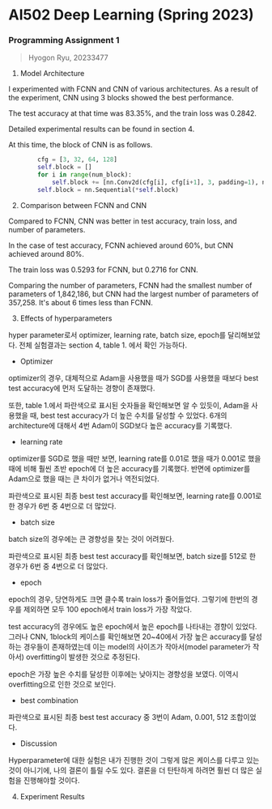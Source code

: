 # AI502 Deep Learning (Spring 2023)
### Programming Assignment 1

> Hyogon Ryu, 20233477

1. Model Architecture

I experimented with FCNN and CNN of various architectures. As a result of the experiment, CNN using 3 blocks showed the best performance.

The test accuracy at that time was 83.35%, and the train loss was 0.2842.

Detailed experimental results can be found in section 4.

At this time, the block of CNN is as follows.

```python
        cfg = [3, 32, 64, 128]
        self.block = []
        for i in range(num_block):
            self.block += [nn.Conv2d(cfg[i], cfg[i+1], 3, padding=1), nn.BatchNorm2d(cfg[i+1]), nn.ReLU(True), nn.MaxPool2d(2)]
        self.block = nn.Sequential(*self.block)
```

2. Comparison between FCNN and CNN

Compared to FCNN, CNN was better in test accuracy, train loss, and number of parameters.

In the case of test accuracy, FCNN achieved around 60%, but CNN achieved around 80%.

The train loss was 0.5293 for FCNN, but 0.2716 for CNN.

Comparing the number of parameters, FCNN had the smallest number of parameters of 1,842,186, but CNN had the largest number of parameters of 357,258. It's about 6 times less than FCNN.



3. Effects of hyperparameters

hyper parameter로서 optimizer, learning rate, batch size, epoch를 달리해보았다. 전체 실험결과는 section 4, table 1. 에서 확인 가능하다.

- Optimizer

optimizer의 경우, 대체적으로 Adam을 사용했을 때가 SGD를 사용했을 때보다 best test accuracy에 먼저 도달하는 경향이 존재했다. 

또한, table 1.에서 파란색으로 표시된 숫자들을 확인해보면 알 수 있듯이, Adam을 사용했을 때, best test accuracy가 더 높은 수치를 달성할 수 있었다.  6개의 architecture에 대해서 4번 Adam이 SGD보다 높은 accuracy를 기록했다.

- learning rate

optimizer를 SGD로 했을 때만 보면, learning rate를 0.01로 했을 때가 0.001로 했을 때에 비해 훨씬 초반 epoch에 더 높은 accuracy를 기록했다. 반면에 optimizer를 Adam으로 했을 때는 큰 차이가 없거나 역전되었다. 

파란색으로 표시된 최종 best test accuracy를 확인해보면, learning rate를 0.001로 한 경우가 6번 중 4번으로 더 많았다. 

* batch size

batch size의 경우에는 큰 경향성을 찾는 것이 어려웠다.

파란색으로 표시된 최종 best test accuracy를 확인해보면, batch size를 512로 한 경우가 6번 중 4번으로 더 많았다. 

* epoch

epoch의 경우, 당연하게도 크면 클수록 train loss가 줄어들었다. 그렇기에 한번의 경우를 제외하면 모두 100 epoch에서 train loss가 가장 작았다.

test accuracy의 경우에도 높은 epoch에서 높은 epoch를 나타내는 경향이 있었다. 그러나 CNN, 1block의 케이스를 확인해보면 20~40에서 가장 높은 accuracy를 달성하는 경우들이 존재하였는데 이는 model의 사이즈가 작아서(model parameter가 작아서) overfitting이 발생한 것으로 추정된다.

epoch은 가장 높은 수치를 달성한 이후에는 낮아지는 경향성을 보였다. 이역시 overfitting으로 인한 것으로 보인다.

* best combination

파란색으로 표시된 최종 best test accuracy 중 3번이 Adam, 0.001, 512 조합이었다.

* Discussion

Hyperparameter에 대한 실험은 내가 진행한 것이 그렇게 많은 케이스를 다루고 있는 것이 아니기에, 나의 결론이 틀릴 수도 있다. 결론을 더 탄탄하게 하려면 훨씬 더 많은 실험을 진행해야할 것이다. 

4. Experiment Results



